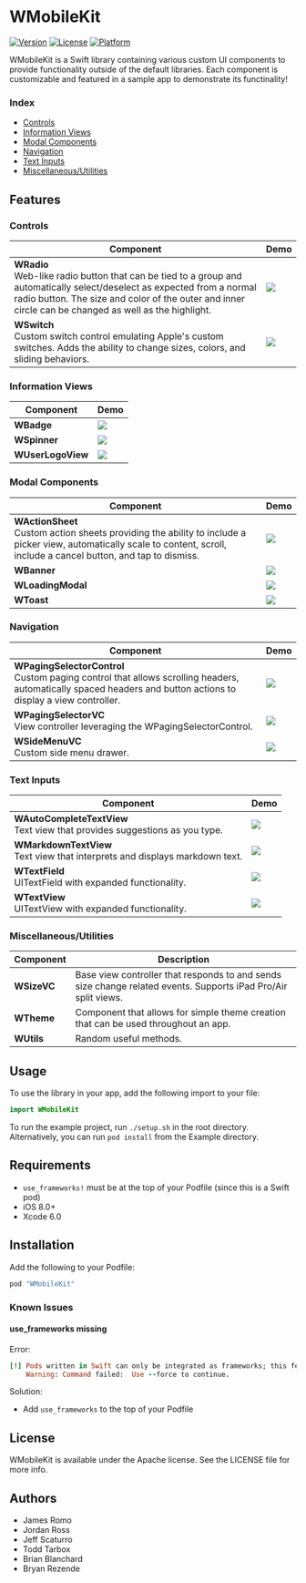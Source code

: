# WMobileKit

[![Version](https://img.shields.io/cocoapods/v/WMobileKit.svg?style=flat)](http://cocoapods.org/pods/WMobileKit)
[![License](https://img.shields.io/cocoapods/l/WMobileKit.svg?style=flat)](http://cocoapods.org/pods/WMobileKit)
[![Platform](https://img.shields.io/cocoapods/p/WMobileKit.svg?style=flat)](http://cocoapods.org/pods/WMobileKit)

WMobileKit is a Swift library containing various custom UI components to provide functionality outside of the default libraries. Each component is customizable and featured in a sample app to demonstrate its functinality!

### Index
* [Controls](#controls)
* [Information Views](#information-views)
* [Modal Components](#modal-components)
* [Navigation](#navigation)
* [Text Inputs](#text-inputs)
* [Miscellaneous/Utilities](#miscellaneousutilities)

## Features

### Controls
Component | Demo
--- | ---
<b>WRadio</b><br> Web-like radio button that can be tied to a group and automatically select/deselect as expected from a normal radio button. The size and color of the outer and inner circle can be changed as well as the highlight. | <img src="Gifs/WSwitchWRadio.gif">
<b>WSwitch</b><br> Custom switch control emulating Apple's custom switches. Adds the ability to change sizes, colors, and sliding behaviors. | <img src="Gifs/WSwitchWRadio.gif">

### Information Views
Component | Demo
--- | ---
<b>WBadge</b><br>   | <img src="Gifs/WBadge.gif">
<b>WSpinner</b><br>   | <img src="Gifs/WSpinner.gif">
<b>WUserLogoView</b><br>   | <img src="Gifs/WUserLogoView.gif">

### Modal Components
Component | Demo
--- | ---
<b>WActionSheet</b><br> Custom action sheets providing the ability to include a picker view, automatically scale to content, scroll, include a cancel button, and tap to dismiss. | <img src="Gifs/WActionSheet.gif">
<b>WBanner</b><br>   | <img src="Gifs/WBanner.gif">
<b>WLoadingModal</b><br>   | <img src="Gifs/WLoadingModal.gif">
<b>WToast</b><br>   | <img src="Gifs/WToast.gif">

### Navigation
Component | Demo
--- | ---
<b>WPagingSelectorControl</b><br> Custom paging control that allows scrolling headers, automatically spaced headers and button actions to display a view controller. | <img src="Gifs/WPagingSelectorControl.gif">
<b>WPagingSelectorVC</b><br> View controller leveraging the WPagingSelectorControl. | <img src="Gifs/WPagingSelectorVC.gif">
<b>WSideMenuVC</b><br> Custom side menu drawer. | <img src="Gifs/WSideMenuVC.gif">

### Text Inputs
Component | Demo
--- | ---
<b>WAutoCompleteTextView</b><br> Text view that provides suggestions as you type. | <img src="Gifs/WAutoCompleteTextView.gif">
<b>WMarkdownTextView</b><br> Text view that interprets and displays markdown text. | <img src="Gifs/WMarkdownTextView.gif">
<b>WTextField</b><br> UITextField with expanded functionality. | <img src="Gifs/WTextField.gif">
<b>WTextView</b><br> UITextView with expanded functionality. | <img src="Gifs/WTextView.gif">

### Miscellaneous/Utilities
Component | Description
--- | ---
<b>WSizeVC</b><br> | Base view controller that responds to and sends size change related events. Supports iPad Pro/Air split views.  
<b>WTheme</b><br> | Component that allows for simple theme creation that can be used throughout an app.  
<b>WUtils</b><br> | Random useful methods.  

## Usage

To use the library in your app, add the following import to your file:
```swift
import WMobileKit
```

To run the example project, run `./setup.sh` in the root directory.
Alternatively, you can run `pod install` from the Example directory.

## Requirements

 - `use_frameworks!` must be at the top of your Podfile (since this is a Swift pod)
 - iOS 8.0+
 - Xcode 6.0

## Installation

Add the following to your Podfile:
```ruby
pod "WMobileKit"
```

### Known Issues

#### use_frameworks missing

Error:
```ruby
[!] Pods written in Swift can only be integrated as frameworks; this feature is still in beta. Add `use_frameworks!` to your Podfile or target to opt into using it. The Swift Pod being used is: WMobileKit
    Warning: Command failed:  Use --force to continue.
```

Solution:
- Add `use_frameworks` to the top of your Podfile

## License

WMobileKit is available under the Apache license. See the LICENSE file for more info.

## Authors
- James Romo
- Jordan Ross
- Jeff Scaturro
- Todd Tarbox
- Brian Blanchard
- Bryan Rezende
